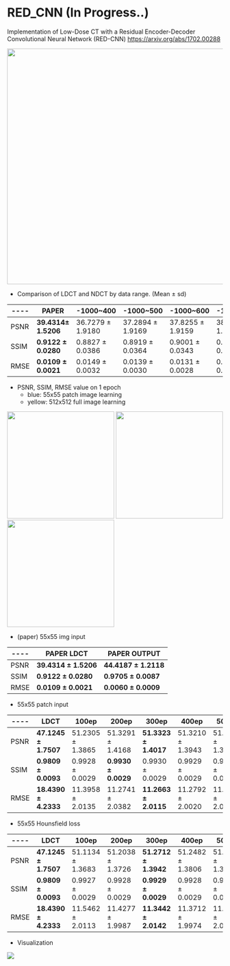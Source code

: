 # RED_CNN (In Progress..)
Implementation of Low-Dose CT with a Residual Encoder-Decoder Convolutional Neural Network (RED-CNN)
https://arxiv.org/abs/1702.00288    

<img src="https://github.com/SSinyu/RED_CNN/blob/master/img/redcnn.PNG" width="550"/> 

* Comparison of LDCT and NDCT by data range. (Mean ± sd)

----|**PAPER**|-1000~400|-1000~500|-1000~600|-1000~700|-1000~800|-1000~900|-1000~1000|-1000~1100|-1000~1200
----|----|----|----|----|----|----|----|----|----|----
PSNR|**39.4314± 1.5206**|36.7279 ± 1.9180|37.2894 ± 1.9169|37.8255 ± 1.9159|38.3354 ± 1.9150|38.8200 ± 1.9143|39.2809 ± 1.1913|39.7200 ± 1.1913|40.1390 ± 1.9125|40.5395 ± 1.9119
SSIM|**0.9122 ± 0.0280**|0.8827 ± 0.0386|0.8919 ± 0.0364|0.9001 ± 0.0343|0.9075 ± 0.0323|0.9141 ± 0.0305|0.9201 ± 0.0288|0.9254 ± 0.0272|0.9303 ± 0.0257|0.9348 ± 0.0243
RMSE|**0.0109 ± 0.0021**|0.0149 ± 0.0032|0.0139 ± 0.0030|0.0131 ± 0.0028|0.0124 ± 0.0027|0.0117 ± 0.0025|0.0111 ± 0.0024|0.0105 ± 0.0023|0.0100 ± 0.0021|0.0096 ± 0.0020


* PSNR, SSIM, RMSE value on 1 epoch
  - blue: 55x55 patch image learning
  - yellow: 512x512 full image learning

<img src="https://github.com/SSinyu/RED_CNN/blob/master/img/PSNR_comp.PNG" width="250"/> <img src="https://github.com/SSinyu/RED_CNN/blob/master/img/SSIM_comp.PNG" width="250"/> <img src="https://github.com/SSinyu/RED_CNN/blob/master/img/RMSE_comp.PNG" width="250"/> 
  
* (paper) 55x55 img input  

----|**PAPER LDCT**|**PAPER OUTPUT**
----|----|----
PSNR|**39.4314 ± 1.5206**|**44.4187 ± 1.2118**
SSIM|**0.9122 ± 0.0280**|**0.9705 ± 0.0087**
RMSE|**0.0109 ± 0.0021**|**0.0060 ± 0.0009**

* 55x55 patch input

----|**LDCT**|100ep|200ep|300ep|400ep|500ep|
----|----|----|----|----|----|----
PSNR|**47.1245 ± 1.7507**|51.2305 ± 1.3865|51.3291 ± 1.4168|**51.3323 ± 1.4017**|51.3210 ± 1.3943|51.3253 ± 1.3950|
SSIM|**0.9809 ± 0.0093**|0.9928 ± 0.0029|**0.9930 ± 0.0029**|0.9930 ± 0.0029|0.9929 ± 0.0029|0.9930 ± 0.0029|
RMSE|**18.4390 ± 4.2333**|11.3958 ± 2.0135|11.2741 ± 2.0382|**11.2663 ± 2.0115**|11.2792 ± 2.0020|11.2738 ± 2.0024|



* 55x55 Hounsfield loss

----|**LDCT**|100ep|200ep|300ep|400ep|500ep|
----|----|----|----|----|----|----
PSNR|**47.1245 ± 1.7507**|51.1134 ± 1.3683|51.2038 ± 1.3726|**51.2712 ± 1.3942**|51.2482 ± 1.3806|51.2566 ± 1.3846|
SSIM|**0.9809 ± 0.0093**|0.9927 ± 0.0029|0.9928 ± 0.0029|**0.9929 ± 0.0029**|0.9928 ± 0.0029|0.9929 ± 0.0029|
RMSE|**18.4390 ± 4.2333**|11.5462 ± 2.0113|11.4277 ± 1.9987|**11.3442 ± 2.0142**|11.3712 ± 1.9974|11.3610 ± 2.0018|




* Visualization

<img src="https://github.com/SSinyu/RED_CNN/blob/master/img/vis.png">

